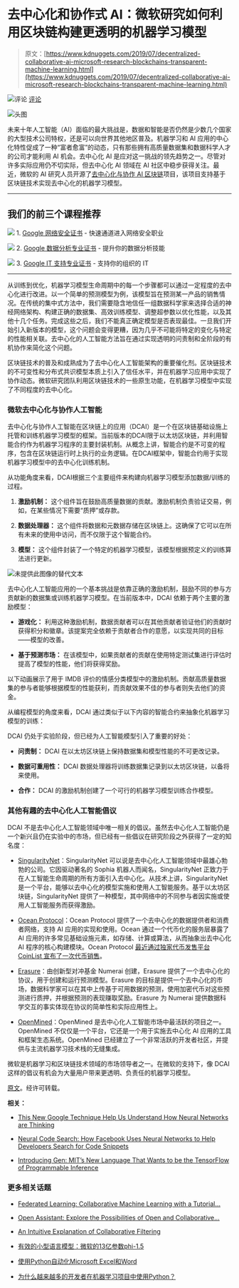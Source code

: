 # 去中心化和协作式 AI：微软研究如何利用区块链构建更透明的机器学习模型

> 原文：[https://www.kdnuggets.com/2019/07/decentralized-collaborative-ai-microsoft-research-blockchains-transparent-machine-learning.html](https://www.kdnuggets.com/2019/07/decentralized-collaborative-ai-microsoft-research-blockchains-transparent-machine-learning.html)

![评论](../Images/3d9c022da2d331bb56691a9617b91b90.png) [评论](#comments)

![头图](../Images/5b5fb10468254b6e7062f2104a47ac47.png)

未来十年人工智能（AI）面临的最大挑战是，数据和智能是否仍然是少数几个国家的大型技术公司特权，还是可以向世界其他地区普及。机器学习和 AI 应用的中心化特性促成了一种“富者愈富”的动态，只有那些拥有高质量数据集和数据科学人才的公司才能利用 AI 机会。去中心化 AI 是应对这一挑战的领先趋势之一。尽管对许多实际应用仍不切实际，但去中心化 AI 领域在 AI 社区中稳步获得关注。最近，微软的 AI 研究人员开源了[去中心化与协作 AI 区块链](https://github.com/microsoft/0xDeCA10B)项目，该项目支持基于区块链技术实现去中心化的机器学习模型。

* * *

## 我们的前三个课程推荐

![](../Images/0244c01ba9267c002ef39d4907e0b8fb.png) 1\. [Google 网络安全证书](https://www.kdnuggets.com/google-cybersecurity) - 快速通道进入网络安全职业

![](../Images/e225c49c3c91745821c8c0368bf04711.png) 2\. [Google 数据分析专业证书](https://www.kdnuggets.com/google-data-analytics) - 提升你的数据分析技能

![](../Images/0244c01ba9267c002ef39d4907e0b8fb.png) 3\. [Google IT 支持专业证书](https://www.kdnuggets.com/google-itsupport) - 支持你的组织的 IT

* * *

从训练到优化，机器学习模型生命周期中的每一个步骤都可以通过一定程度的去中心化进行改进。以一个简单的预测模型为例，该模型旨在预测某一产品的销售情况。在传统的集中式方法中，我们需要隐含地信任一组数据科学家来选择合适的神经网络架构、构建正确的数据集、高效训练模型、调整超参数以优化性能，以及其他十几个任务。完成这些之后，我们不能真正确定模型是否表现最佳。一旦我们开始引入新版本的模型，这个问题会变得更糟，因为几乎不可能将特定的变化与特定的性能相关联。去中心化的人工智能方法旨在通过实现透明的问责制和全阶段的有机协作来简化这个问题。

区块链技术的普及和成熟成为了去中心化人工智能架构的重要催化剂。区块链技术的不可变性和分布式共识模型本质上引入了信任水平，并在机器学习应用中实现了协作动态。微软研究团队利用区块链技术的一些原生功能，在机器学习模型中实现了不同程度的去中心化。

### 微软去中心化与协作人工智能

去中心化与协作人工智能在区块链上的应用（DCAI）是一个在区块链基础设施上托管和训练机器学习模型的框架。当前版本的DCAI限于以太坊区块链，并利用智能合约作为机器学习程序的主要封装机制。从概念上讲，智能合约是不可变的程序，包含在区块链运行时上执行的业务逻辑。在DCAI框架中，智能合约用于实现机器学习模型中的去中心化训练机制。

从功能角度来看，DCAI根据三个主要组件来构建向机器学习模型添加数据/训练的过程。

1.  **激励机制：** 这个组件旨在鼓励高质量数据的贡献。激励机制负责验证交易，例如，在某些情况下需要“质押”或存款。

1.  **数据处理器：** 这个组件将数据和元数据存储在区块链上。这确保了它可以在所有未来的使用中访问，而不仅限于这个智能合约。

1.  **模型：** 这个组件封装了一个特定的机器学习模型，该模型根据预定义的训练算法进行更新。

![未提供此图像的替代文本](../Images/cbf6a095199e5b0782286ca8d35b48ec.png)

去中心化人工智能应用的一个基本挑战是依靠正确的激励机制，鼓励不同的参与方贡献新的数据集或训练机器学习模型。在当前版本中，DCAI 依赖于两个主要的激励模型：

+   **游戏化：** 利用这种激励机制，数据贡献者可以在其他贡献者验证他们的贡献时获得积分和徽章。该提案完全依赖于贡献者合作的意愿，以实现共同的目标——模型的改善。

+   **基于预测市场：** 在该模型中，如果贡献者的贡献在使用特定测试集进行评估时提高了模型的性能，他们将获得奖励。

以下动画展示了用于 IMDB 评价的情感分类模型中的激励机制。贡献高质量数据集的参与者能够根据模型的性能获利，而贡献效果不佳的参与者则失去他们的资金。

从编程模型的角度来看，DCAI 通过类似于以下内容的智能合约来抽象化机器学习模型的训练：

DCAI 仍处于实验阶段，但已经为人工智能模型引入了重要的好处：

+   **问责制：** DCAI 在以太坊区块链上保持数据集和模型性能的不可更改记录。

+   **数据可重用性：** DCAI 数据处理器将训练数据集记录到以太坊区块链，以备将来使用。

+   **合作：** DCAI 的激励机制创建了一个可行的机器学习模型训练合作模型。

### 其他有趣的去中心化人工智能倡议

DCAI 不是去中心化人工智能领域中唯一相关的倡议。虽然去中心化人工智能仍是一个新兴且仍在实验中的市场，但已经有一些倡议在研究阶段之外获得了一定的知名度：

+   [SingularityNet](https://singularitynet.io/)：SingularityNet 可以说是去中心化人工智能领域中最雄心勃勃的公司。它因驱动著名的 Sophia 机器人而闻名，SingularityNet 正致力于在人工智能生命周期的所有方面引入去中心化。从技术上讲，SingularityNet 是一个平台，能够以去中心化的模型实施和使用人工智能服务。基于以太坊区块链，SingularityNet 提供了一种模型，其中网络中的不同参与者因实施或使用人工智能服务而获得激励。

+   [Ocean Protocol](https://oceanprotocol.com/)：Ocean Protocol 提供了一个去中心化的数据提供者和消费者网络，支持 AI 应用的实现和使用。Ocean 通过一个代币化的服务层暴露了 AI 应用的许多常见基础设施元素，如存储、计算或算法，从而抽象出去中心化 AI 程序的核心构建模块。Ocean Protocol [最近通过独家代币发售平台 CoinList 宣布了一次代币销售](https://www.coindesk.com/angellist-spin-off-coinlist-announces-first-token-sale-of-2019)。

+   [Erasure](https://erasure.xxx/)：由创新型对冲基金 Numerai 创建，Erasure 提供了一个去中心化的协议，用于创建和运行预测模型。Erasure 的目标是提供一个去中心化的市场，数据科学家可以在其中上传基于可用数据的预测，使用加密代币对这些预测进行质押，并根据预测的表现赚取奖励。Erasure 为 Numerai 提供数据科学交互的事实体现在协议的简单性和实际应用性上。

+   [OpenMined](https://www.openmined.org/)：OpenMined 是去中心化人工智能市场中最活跃的项目之一。OpenMined 不仅仅是一个平台，它还是一个用于实施去中心化 AI 应用的工具和框架生态系统。OpenMined 已经建立了一个非常活跃的开发者社区，并提供与主流机器学习技术栈的无缝集成。

微软是机器学习和区块链技术领域的市场领导者之一。在微软的支持下，像 DCAI 这样的倡议有机会为大量用户带来更透明、负责任的机器学习模型。

[原文](https://www.linkedin.com/pulse/decentralized-collaborative-ai-how-microsoft-research-jesus-rodriguez/)。经许可转载。

**相关：**

+   [This New Google Technique Help Us Understand How Neural Networks are Thinking](/2019/07/google-technique-understand-neural-networks-thinking.html)

+   [Neural Code Search: How Facebook Uses Neural Networks to Help Developers Search for Code Snippets](/2019/07/neural-code-facebook-uses-neural-networks.html)

+   [Introducing Gen: MIT’s New Language That Wants to be the TensorFlow of Programmable Inference](/2019/07/introducing-gen-language-progammable-inference.html)

### 更多相关话题

+   [Federated Learning: Collaborative Machine Learning with a Tutorial…](https://www.kdnuggets.com/2021/12/federated-learning-collaborative-machine-learning-tutorial-get-started.html)

+   [Open Assistant: Explore the Possibilities of Open and Collaborative…](https://www.kdnuggets.com/2023/04/open-assistant-explore-possibilities-open-collaborative-chatbot-development.html)

+   [An Intuitive Explanation of Collaborative Filtering](https://www.kdnuggets.com/2022/09/intuitive-explanation-collaborative-filtering.html)

+   [有效的小型语言模型：微软的13亿参数phi-1.5](https://www.kdnuggets.com/effective-small-language-models-microsoft-phi-15)

+   [使用Python自动化Microsoft Excel和Word](https://www.kdnuggets.com/2021/08/automate-microsoft-excel-word-python.html)

+   [为什么越来越多的开发者在机器学习项目中使用Python？](https://www.kdnuggets.com/2022/01/developers-python-machine-learning-projects.html)
